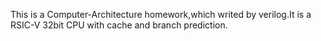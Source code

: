 This is a Computer-Architecture homework,which writed by verilog.It is a RSIC-V 32bit CPU with cache and branch prediction.
